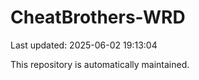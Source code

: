 # CheatBrothers-WRD

Last updated: 2025-06-02 19:13:04

This repository is automatically maintained.
